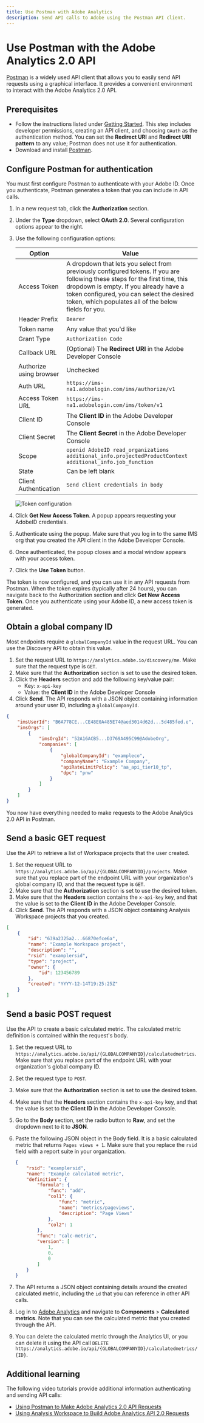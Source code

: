 ```yaml
---
title: Use Postman with Adobe Analytics
description: Send API calls to Adobe using the Postman API client.
---
```


# Use Postman with the Adobe Analytics 2.0 API

[Postman](https://www.postman.com/) is a widely used API client that allows you to easily send API requests using a graphical interface. It provides a convenient environment to interact with the Adobe Analytics 2.0 API.

## Prerequisites

* Follow the instructions listed under [Getting Started](../index.md). This step includes developer permissions, creating an API client, and choosing `OAuth` as the authentication method. You can set the **Redirect URI** and **Redirect URI pattern** to any value; Postman does not use it for authentication.
* Download and install [Postman](https://www.postman.com/downloads/).

## Configure Postman for authentication

You must first configure Postman to authenticate with your Adobe ID. Once you authenticate, Postman generates a token that you can include in API calls.

1. In a new request tab, click the **Authorization** section.
1. Under the **Type** dropdown, select **OAuth 2.0**. Several configuration options appear to the right.
1. Use the following configuration options:

    Option | Value
    --- | ---
    Access Token | A dropdown that lets you select from previously configured tokens. If you are following these steps for the first time, this dropdown is empty. If you already have a token configured, you can select the desired token, which populates all of the below fields for you.
    Header Prefix | `Bearer`
    Token name | Any value that you'd like
    Grant Type | `Authorization Code`
    Callback URL | (Optional) The **Redirect URI** in the Adobe Developer Console
    Authorize using browser | Unchecked
    Auth URL | `https://ims-na1.adobelogin.com/ims/authorize/v1`
    Access Token URL | `https://ims-na1.adobelogin.com/ims/token/v1`
    Client ID | The **Client ID** in the Adobe Developer Console
    Client Secret | The **Client Secret** in the Adobe Developer Console
    Scope | `openid AdobeID read_organizations additional_info.projectedProductContext additional_info.job_function`
    State | Can be left blank
    Client Authentication | `Send client credentials in body`

    ![Token configuration](../../images/postman-oauth2-token.png)

2. Click **Get New Access Token**. A popup appears requesting your AdobeID credentials.
3. Authenticate using the popup. Make sure that you log in to the same IMS org that you created the API client in the Adobe Developer Console.
4. Once authenticated, the popup closes and a modal window appears with your access token.
5. Click the **Use Token** button.

The token is now configured, and you can use it in any API requests from Postman. When the token expires (typically after 24 hours), you can navigate back to the Authorization section and click **Get New Access Token**. Once you authenticate using your Adobe ID, a new access token is generated.

## Obtain a global company ID

Most endpoints require a `globalCompanyId` value in the request URL. You can use the Discovery API to obtain this value.

1. Set the request URL to `https://analytics.adobe.io/discovery/me`. Make sure that the request type is `GET`.
1. Make sure that the **Authorization** section is set to use the desired token.
1. Click the **Headers** section and add the following key/value pair:
    * Key: `x-api-key`
    * Value: the **Client ID** in the Adobe Developer Console
1. Click **Send**. The API responds with a JSON object containing information around your user ID, including a `globalCompanyId`.

```json
{
    "imsUserId": "B6A778CE...CE48E0A485E74@aed3014d62d...5d485fed.e",
    "imsOrgs": [
        {
            "imsOrgId": "52A16ACB5...D3769A495C99@AdobeOrg",
            "companies": [
                {
                    "globalCompanyId": "exampleco",
                    "companyName": "Example Company",
                    "apiRateLimitPolicy": "aa_api_tier10_tp",
                    "dpc": "pnw"
                }
            ]
        }
    ]
}
```

You now have everything needed to make requests to the Adobe Analytics 2.0 API in Postman.

## Send a basic GET request

Use the API to retrieve a list of Workspace projects that the user created.

1. Set the request URL to `https://analytics.adobe.io/api/{GLOBALCOMPANYID}/projects`. Make sure that you replace part of the endpoint URL with your organization's global company ID, and that the request type is `GET`.
1. Make sure that the **Authorization** section is set to use the desired token.
1. Make sure that the **Headers** section contains the `x-api-key` key, and that the value is set to the **Client ID** in the Adobe Developer Console.
1. Click **Send**. The API responds with a JSON object containing Analysis Workspace projects that you created.

```json
[
    {
        "id": "639a2325a2...66870efce6a",
        "name": "Example Workspace project",
        "description": "",
        "rsid": "examplersid",
        "type": "project",
        "owner": {
            "id": 123456789
        },
        "created": "YYYY-12-14T19:25:25Z"
    }
]
```

## Send a basic POST request

Use the API to create a basic calculated metric. The calculated metric definition is contained within the request's body.

1. Set the request URL to `https://analytics.adobe.io/api/{GLOBALCOMPANYID}/calculatedmetrics`. Make sure that you replace part of the endpoint URL with your organization's global company ID.
1. Set the request type to `POST`.
1. Make sure that the **Authorization** section is set to use the desired token.
1. Make sure that the **Headers** section contains the `x-api-key` key, and that the value is set to the **Client ID** in the Adobe Developer Console.
1. Go to the **Body** section, set the radio button to **Raw**, and set the dropdown next to it to **JSON**.
1. Paste the following JSON object in the Body field. It is a basic calculated metric that returns `Pages views + 1`. Make sure that you replace the `rsid` field with a report suite in your organization.

    ```json
    {
        "rsid": "examplersid",
        "name": "Example calculated metric",
        "definition": {
            "formula": {
                "func": "add",
                "col1": {
                    "func": "metric",
                    "name": "metrics/pageviews",
                    "description": "Page Views"
                },
                "col2": 1
            },
            "func": "calc-metric",
            "version": [
                1,
                0,
                0
            ]
        }
    }
    ```

1. The API returns a JSON object containing details around the created calculated metric, including the `id` that you can reference in other API calls.
1. Log in to [Adobe Analytics](https://experience.adobe.com) and navigate to **Components** > **Calculated metrics**. Note that you can see the calculated metric that you created through the API.
1. You can delete the calculated metric through the Analytics UI, or you can delete it using the API call `DELETE https://analytics.adobe.io/api/{GLOBALCOMPANYID}/calculatedmetrics/{ID}`.

## Additional learning

The following video tutorials provide additional information authenticating and sending API calls:

* [Using Postman to Make Adobe Analytics 2.0 API Requests](https://www.youtube.com/watch?v=lrg1MuVi0Fo)
* [Using Analysis Workspace to Build Adobe Analytics API 2.0 Requests](https://www.youtube.com/watch?v=j1kI3peSXhY)
